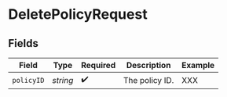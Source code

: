 # DeletePolicyRequest


## Fields

| Field              | Type               | Required           | Description        | Example            |
| ------------------ | ------------------ | ------------------ | ------------------ | ------------------ |
| `policyID`         | *string*           | :heavy_check_mark: | The policy ID.     | XXX                |